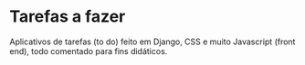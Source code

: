 # Tarefas a fazer
 Aplicativos de tarefas (to do) feito em Django, CSS e muito Javascript (front end), todo comentado para fins didáticos.
